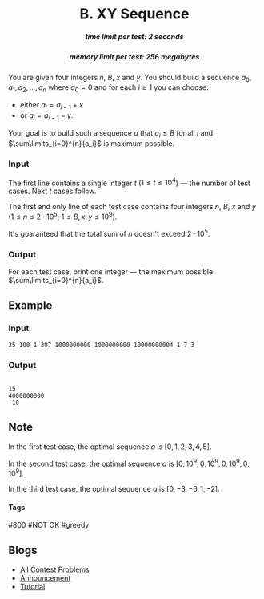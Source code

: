 <h1 style='text-align: center;'> B. XY Sequence</h1>

<h5 style='text-align: center;'>time limit per test: 2 seconds</h5>
<h5 style='text-align: center;'>memory limit per test: 256 megabytes</h5>

You are given four integers $n$, $B$, $x$ and $y$. You should build a sequence $a_0, a_1, a_2, \dots, a_n$ where $a_0 = 0$ and for each $i \ge 1$ you can choose: 

* either $a_i = a_{i - 1} + x$
* or $a_i = a_{i - 1} - y$.

Your goal is to build such a sequence $a$ that $a_i \le B$ for all $i$ and $\sum\limits_{i=0}^{n}{a_i}$ is maximum possible.

### Input

The first line contains a single integer $t$ ($1 \le t \le 10^4$) — the number of test cases. Next $t$ cases follow.

The first and only line of each test case contains four integers $n$, $B$, $x$ and $y$ ($1 \le n \le 2 \cdot 10^5$; $1 \le B, x, y \le 10^9$).

It's guaranteed that the total sum of $n$ doesn't exceed $2 \cdot 10^5$.

### Output

For each test case, print one integer — the maximum possible $\sum\limits_{i=0}^{n}{a_i}$.

## Example

### Input


```text
35 100 1 307 1000000000 1000000000 10000000004 1 7 3
```
### Output

```text

15
4000000000
-10

```
## Note

In the first test case, the optimal sequence $a$ is $[0, 1, 2, 3, 4, 5]$.

In the second test case, the optimal sequence $a$ is $[0, 10^9, 0, 10^9, 0, 10^9, 0, 10^9]$.

In the third test case, the optimal sequence $a$ is $[0, -3, -6, 1, -2]$.



#### Tags 

#800 #NOT OK #greedy 

## Blogs
- [All Contest Problems](../Educational_Codeforces_Round_125_(Rated_for_Div._2).md)
- [Announcement](../blogs/Announcement.md)
- [Tutorial](../blogs/Tutorial.md)
